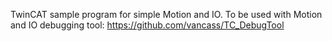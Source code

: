 TwinCAT sample program for simple Motion and IO.
To be used with Motion and IO debugging tool: https://github.com/vancass/TC_DebugTool